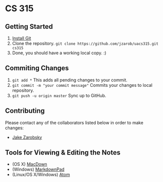 # CS 315

## Getting Started
1. [Install Git](https://git-scm.com/book/en/v2/Getting-Started-Installing-Git)
2. Clone the repository. `git clone https://github.com/jzarob/uacs315.git cs315`
3. Done, you should have a working local copy. :)

## Commiting Changes
1. `git add *` This adds all pending changes to your commit.
2. `git commit -m "your commit message"` Commits your changes to local repository.
3. `git push -u origin master` Sync up to GitHub.

## Contributing
Please contact any of the collaborators listed below in order to make changes:
- [Jake Zarobsky](mailto:jazarobsky@crimson.ua.edu)

## Tools for Viewing & Editing the Notes
- (OS X) [MacDown](https://github.com/uranusjr/macdown)
- (Windows) [MarkdownPad](http://markdownpad.com)
- (Linux/OS X/Windows) [Atom](https://atom.io) 
